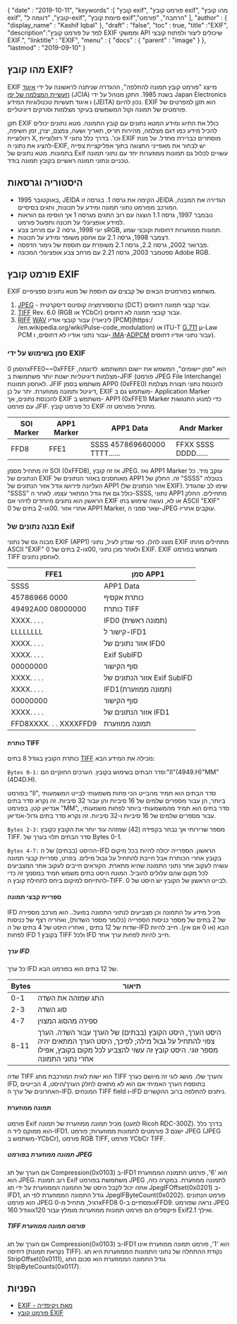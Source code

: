 {
  "date" : "2019-10-11",
  "keywords" :[ "קובץ exif", "פורמט קובץ exif", "מהו קובץ exif", "קובץ", "דוגמה ל-exif", "סיומת קובץ exif","הרחבה", "פורמט" ],
  "author" : {
    "display_name" : "Kashif Iqbal"
},
  "draft" : "false",
  "toc" : true,
  "title" :"EXIF",
  "description":"למד על פורמט קובץ EXIF וממשקי API שיכולים ליצור ולפתוח קובצי EXIF.",
  "linktitle" : "EXIF",
  "menu" : {
    "docs" : {
      "parent" : "image"
}
},
  "lastmod" : "2019-09-10"
}

## מהו קובץ EXIF?
EXIF מייצג "פורמט קובץ תמונה להחלפה", ההגדרה שניתנה לראשונה על ידי [איגוד תעשיית המצלמה של יפן](https://en.wikipedia.org/wiki/Japan_Electronic_Industries_Development_Association) (JCIA) בשנת 1985. התקן מנוהל על ידי Japan Electronics ו איגוד תעשיות טכנולוגיות המידע (JEITA) נכון להיום. EXIF הוא תקן למפרטים של פורמטים של תמונה וקול המשמשים בעיקר מצלמות וסורקים דיגיטליים.

תקן EXIF כולל את התיוג ומידע המטא נתונים עם קובץ התמונה. מטא נתונים יכולים להכיל מידע כמו דגם מצלמה, מהירות תריס, תאריך ושעה, צמצם, יצרן, זמן חשיפה, רזולוציית X, רזולוציית Y וכו'. בדרך כלל נתוני EXIF מוסתרים כברירת מחדל. על מנת להציג את נתוני ה-EXIF, יש לבחור את מאפייני התצוגה בתוך אפליקציית צפייה בתמונות. מטא נתונים של Exif עשויים לכלול גם תמונות ממוזערות יחד עם נתוני תמונה טכניים ונתוני תמונה ראשיים בקובץ תמונה בודד.

## היסטוריה וגרסאות ##

* באוקטובר 1995, JEIDA הקימה את גרסה 1. בגרסה זו JEIDA הגדירה את המבנה, המורכב מפורמט נתוני תמונה ומידע על תכונות, ותגים בסיסיים.
* נובמבר 1997, גרסה 1.1 הוצגה עם רוב התגים מגרסה 1 אך הוסיפו גם הוראות למידע אופציונלי על תכונה ותפעול פורמט.
* יוני 1998, גרסה 2 עם מרחב צבע sRGB, תמונות ממוזערות דחוסות וקובצי שמע.
* דצמבר 1998, גרסה 2.1 עם אחסון משופר ומידע על תכונות.
* פברואר 2002, גרסה 2.2, גרסה 2.1 משופרת עם תוספת של גימור הדפסה.
* ספטמבר 2003, גרסה 2.21 עם מרחב צבע אופציונלי המכונה Adobe RGB.

## פורמט קובץ EXIF

EXIF משתמש בפורמטים הבאים של קבצים עם תוספת של מטא נתונים ספציפיים.

1. [JPEG](/he/image/jpeg/) - טרנספורמציה קוסינוס דיסקרטית (DCT) עבור קבצי תמונה דחוסים.
1. [TIFF](/he/image/tiff/) Rev. 6.0 (RGB או YCbCr) עבור קובצי תמונה לא דחוסים.
1. [RIFF](https://en.wikipedia.org/wiki/Resource_Interchange_File_Format) [WAV](https://en.wikipedia.org/wiki/WAV) עבור קובצי אודיו (ליניארי [PCM](https:/ /en.wikipedia.org/wiki/Pulse-code_modulation) או ITU-T [G.711](https://en.wikipedia.org/wiki/G.711) μ-Law PCM עבור נתוני אודיו לא דחוסים, ו-[ IMA](https://en.wikipedia.org/wiki/Interactive_Multimedia_Association)-[ADPCM](https://en.wikipedia.org/wiki/ADPCM) עבור נתוני אודיו דחוסים).

### סמן בשימוש על ידי EXIF ###

הסמן 0xFFE0~~0xFFEF הוא "סמן יישומים", המשמש את יישום המשתמש. לדוגמה, מצלמות דיגיטליות ישנות יותר משתמשות ב-JFIF (פורמט JPEG File Interchange) לאחסון תמונות. JFIF משתמש בסמן APP0 (0xFFE0) להכנסת נתוני תצורת מצלמת דיגיטל ותמונה ממוזערת. יתר על כן, EXIF משתמש גם ב- Application Marker להכנסת נתונים, אך EXIF משתמש ב- APP1 (0xFFE1) Marker כדי למנוע התנגשות עם פורמט JFIF. כל פורמט קובץ EXIF מתחיל מפורמט זה.


|SOI Marker|APP1 Marker|APP1 Data|Andr Marker
---|---|---|---|
|FFD8|FFE1|SSSS 457869660000 TTTT......|FFXX SSSS DDDD......

זה מתחיל מסמן SOI (0xFFD8), אז זה קובץ JPEG. ואז APP1 Marker עוקב מיד. כל הנתונים של EXIF מאוחסנים באזור הנתונים של APP1 זה. החלק של "SSSS" בטבלה העליונה פירושו גודל אזור הנתונים של APP1 (אזור הנתונים של EXIF). שימו לב שהגודל "SSSS" כולל גם את גודל המתאר עצמו. לאחר ה-SSSS, נתוני APP1 מתחילים. החלק הראשון הוא נתונים מיוחדים לזיהוי אם EXIF או לא, נעשה שימוש בתו ASCII "EXIF" ו-2 בתים של 0x00. אחרי אזור APP1 Marker, שאר סמני ה-JPEG עוקבים אחריו.

### מבנה נתונים של Exif ###

מבנה גס של נתוני EXIF (APP1) מוצג להלן. כפי שנדון לעיל, נתוני EXIF מתחילים מהתו ASCII "EXIF" ו-2 בתים של 0x00, ולאחר מכן נתוני EXIF. EXIF משתמש בפורמט TIFF לאחסון נתונים.


|FFE1|סמן APP1
---|---|
|SSSS|APP1 Data|APP1 גודל נתונים
|45786966 0000|כותרת אקסיף
|49492A00 08000000|כותרת TIFF
|XXXX. . . .|IFD0 (תמונה ראשית)|ספרייה
|LLLLLLLL|קישור ל-IFD1
|XXXX. . . .|אזור נתונים של IFD0
|XXXX. . . .|Exif SubIFD|ספרייה
|00000000|סוף הקישור
|XXXX. . . .|אזור הנתונים של Exif SubIFD
|XXXX. . . .|IFD1(תמונה ממוזערת)|ספרייה
|00000000|סוף הקישור
|XXXX. . . .|אזור הנתונים של IFD1
|FFD8XXXX. . . XXXXFFD9|תמונה ממוזערת

#### כותרת TIFF ####

כותרת הקובץ בגודל 8 בתים [TIFF](/he/image/tiff/) מכילה את המידע הבא:

`Bytes 0-1:` סדר הבתים בשימוש בקובץ. הערכים החוקיים הם:"II"(4949.H)"MM" (4D4D.H).

בפורמט "II", סדר הבתים הוא תמיד מהבייט הכי פחות משמעותי לבייט המשמעותי ביותר, הן עבור מספרים שלמים של 16 סיביות והן עבור 32 סיביות. זה נקרא סדר בתים אנדיאן קטן. בפורמט "MM", סדר בתים הוא תמיד מהמשמעותי ביותר לפחות משמעותי, עבור מספרים שלמים של 16 סיביות ו-32 סיביות. זה נקרא סדר בתים גדול-אנדיאן.

`Bytes 2-3:` מספר שרירותי אך נבחר בקפידה (42) שמזהה עוד יותר את הקובץ כקובץ TIFF. סדר הבתים תלוי בערך של Bytes 0-1.

`Bytes 4-7:` ההיסט (בבתים) של ה-IFD הראשון. הספרייה יכולה להיות בכל מיקום בקובץ אחרי הכותרת אבל חייבת להתחיל על גבול מילים. בפרט, ספריית קבצי תמונה עשויה לעקוב אחר נתוני התמונה שהיא מתארת. הקוראים חייבים לעקוב אחר המצביעים לכל מקום שהם עלולים להוביל. המונח היסט בתים משמש תמיד במסמך זה כדי להתייחס למיקום ביחס לתחילת קובץ ה-TIFF. לבייט הראשון של הקובץ יש היסט של 0.

#### ספריית קבצי תמונה ####

IFD מכיל מידע על התמונה וכן מצביעים לנתוני התמונה בפועל.. הוא מורכב מספירה של 2 בתים של מספר כניסות הספרייה (כלומר מספר השדות), ואחריה רצף של כניסות שדות של 12 בתים , ואחריו היסט של 4 בתים של ה-IFD הבא (או 0 אם אין). חייב להיות לפחות IFD 1 בקובץ TIFF ולכל IFD חייב להיות לפחות ערך אחד.

##### ערך IFD #####

כל ערך IFD של 12 בתים הוא בפורמט הבא.


|Bytes|תיאור
---|---|
|0-1|התג שמזהה את השדה
|2-3|סוג השדה
|4-7|ספירה מהסוג המצוין
|8-11|היסט הערך, היסט הקובץ (בבתים) של הערך עבור השדה. הערך צפוי להתחיל על גבול מילה; לפיכך, היסט הערך המתאים יהיה מספר זוגי. היסט קובץ זה עשוי להצביע לכל מקום בקובץ, אפילו אחרי נתוני התמונה

שדה TIFF הוא ישות לוגית המורכבת מתג TIFF והערך שלו. מושג לוגי זה מיושם כערך IFD, בתוספת הערך האמיתי אם הוא לא מתאים לחלק הערך/היסט, 4 הבייטים האחרונים של ערך ה-IFD. המונחים TIFF field ו-IFD ניתנים להחלפה ברוב ההקשרים.

#### תמונה ממוזערת ####

פורמט Exif מכיל תמונה ממוזערת של תמונה (למעט Ricoh RDC-300Z). בדרך כלל הוא ממוקם ליד ה-IFD1. ישנם 3 פורמטים לתמונות ממוזערות; פורמט JPEG (JPEG משתמש ב-YCbCr), פורמט RGB TIFF, פורמט YCbCr TIFF.

##### תמונה ממוזערת בפורמט JPEG #####

אם הערך של תג Compression(0x0103) ב-IFD1 הוא '6', פורמט התמונה הממוזערת הוא JPEG. רוב תמונת Exif משתמשת בפורמט JPEG לתמונה ממוזערת. במקרה כזה, אתה יכול לקבל היסט של התמונה הממוזערת על ידי תג JpegIFOffset(0x0201) ב-IFD1, גודל התמונה הממוזערת לפי תג JpegIFByteCount(0x0202). פורמט הנתונים הוא פורמט JPEG רגיל, מתחיל מ-0xFFD8 ומסתיים ב-0xFFD9. נראה שפורמט JPEG וגודל 160x120 פיקסלים הם פורמט תמונות ממוזערות מומלץ עבור Exif2.1 ואילך.

##### TIFF פורמט תמונה ממוזערת #####

אם הערך של תג Compression(0x0103) ב-IFD1 הוא '1', פורמט תמונה ממוזערת אינו דחיסה (נקראת תמונת TIFF). נקודת ההתחלה של נתוני התמונות הממוזערות היא תג StripOffset(0x0111), גודל התמונה הממוזערת הוא סכום התג StripByteCounts(0x0117).

## הפניות ##

* [EXIF - מאת ויקיפדיה](https://en.wikipedia.org/wiki/Exif)
* [פורמט קובץ EXIF](https://www.media.mit.edu/pia/Research/deepview/exif.html)

